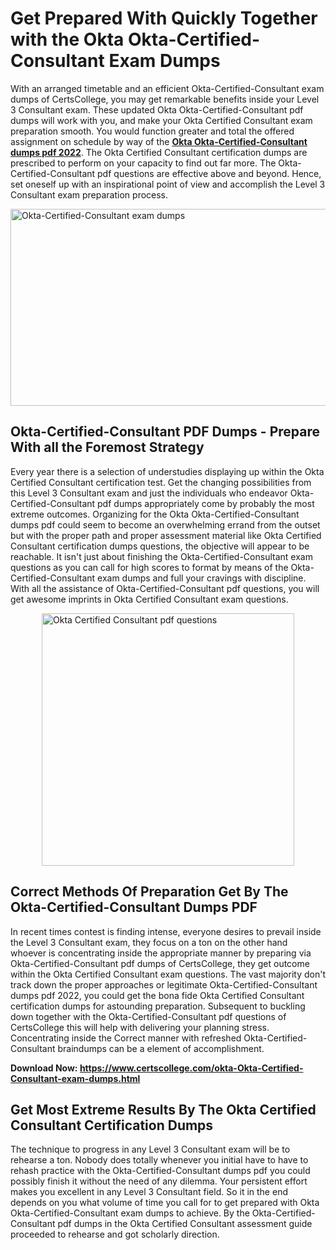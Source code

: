 <h1><strong>Get Prepared With Quickly Together with the Okta Okta-Certified-Consultant Exam Dumps&nbsp;</strong></h1>
<p><span style="font-weight: 400;">With an arranged timetable and an efficient  Okta-Certified-Consultant exam dumps of CertsCollege, you may get remarkable benefits inside your Level 3 Consultant exam. These updated Okta Okta-Certified-Consultant pdf dumps will work with you, and make your Okta Certified Consultant exam preparation smooth. You would function greater and total the offered assignment on schedule by way of the <strong><a href="https://www.certscollege.com/okta-Okta-Certified-Consultant-exam-dumps.html">Okta Okta-Certified-Consultant dumps pdf 2022</a></strong>. The Okta Certified Consultant certification dumps are prescribed to perform on your capacity to find out far more. The  Okta-Certified-Consultant pdf questions are effective above and beyond. Hence, set oneself up with an inspirational point of view and accomplish the Level 3 Consultant exam preparation process.&nbsp;</span></p>
<p><span style="font-weight: 400;"><img style="display: block; margin-left: auto; margin-right: auto;" src="https://i.ibb.co/CPDK3ps/Yellow-and-Blue-Initiative-Blog-Banner.png" alt="Okta-Certified-Consultant exam dumps" width="559" height="315" /></span></p>
<h2><strong>Okta-Certified-Consultant PDF Dumps - Prepare With all the Foremost Strategy</strong></h2>
<p><span style="font-weight: 400;">Every year there is a selection of understudies displaying up within the Okta Certified Consultant certification test. Get the changing possibilities from this Level 3 Consultant exam and just the individuals who endeavor Okta-Certified-Consultant pdf dumps appropriately come by probably the most extreme outcomes. Organizing for the Okta Okta-Certified-Consultant dumps pdf could seem to become an overwhelming errand from the outset but with the proper path and proper assessment material like Okta Certified Consultant certification dumps questions, the objective will appear to be reachable. It isn't just about finishing the Okta-Certified-Consultant exam questions as you can call for high scores to format by means of the Okta-Certified-Consultant exam dumps and full your cravings with discipline. With all the assistance of Okta-Certified-Consultant pdf questions, you will get awesome imprints in Okta Certified Consultant exam questions.</span></p>
<p><span style="font-weight: 400;"><a href="https://tinyurl.com/3xevzx37"><img style="display: block; margin-left: auto; margin-right: auto;" src="https://i.ibb.co/9tMrhdY/Teacher-Appreciation-Invitation.png" alt="Okta Certified Consultant pdf questions " width="404" height="404" /></a></span></p>
<h2><strong>Correct Methods Of Preparation Get By The Okta-Certified-Consultant Dumps PDF</strong></h2>
<p><span style="font-weight: 400;">In recent times contest is finding intense, everyone desires to prevail inside the Level 3 Consultant exam, they focus on a ton on the other hand whoever is concentrating inside the appropriate manner by preparing via Okta-Certified-Consultant pdf dumps of CertsCollege, they get outcome within the Okta Certified Consultant exam questions. The vast majority don't track down the proper approaches or legitimate Okta-Certified-Consultant dumps pdf 2022, you could get the bona fide Okta Certified Consultant certification dumps for astounding preparation. Subsequent to buckling down together with the  Okta-Certified-Consultant pdf questions of CertsCollege this will help with delivering your planning stress. Concentrating inside the Correct manner with refreshed Okta-Certified-Consultant braindumps can be a element of accomplishment.</span></p>
<p><span style="font-weight: 400;"><strong>Download Now: <a href="https://www.certscollege.com/okta-Okta-Certified-Consultant-exam-dumps.html">https://www.certscollege.com/okta-Okta-Certified-Consultant-exam-dumps.html</a></strong></span></p>
<h2><strong>Get Most Extreme Results By The Okta Certified Consultant Certification Dumps</strong></h2>
<p><span style="font-weight: 400;">The technique to progress in any Level 3 Consultant exam will be to rehearse a ton. Nobody does totally whenever you initial have to have to rehash practice with the Okta-Certified-Consultant dumps pdf you could possibly finish it without the need of any dilemma. Your persistent effort makes you excellent in any Level 3 Consultant field. So it in the end depends on you what volume of time you call for to get prepared with Okta Okta-Certified-Consultant exam dumps to achieve. By the Okta-Certified-Consultant pdf dumps in the Okta Certified Consultant assessment guide proceeded to rehearse and got scholarly direction.</span></p>
